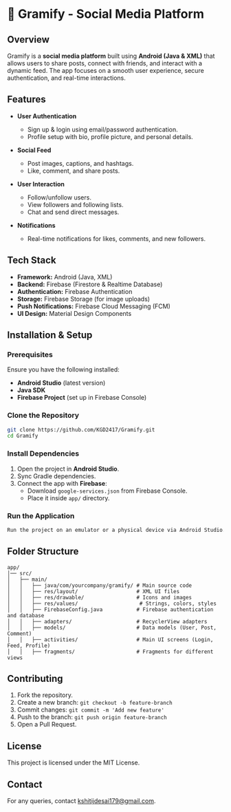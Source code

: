# 📸 Gramify - Social Media Platform

## Overview
Gramify is a **social media platform** built using **Android (Java & XML)** that allows users to share posts, connect with friends, and interact with a dynamic feed. The app focuses on a smooth user experience, secure authentication, and real-time interactions.

## Features
- **User Authentication**
  - Sign up & login using email/password authentication.
  - Profile setup with bio, profile picture, and personal details.

- **Social Feed**
  - Post images, captions, and hashtags.
  - Like, comment, and share posts.

- **User Interaction**
  - Follow/unfollow users.
  - View followers and following lists.
  - Chat and send direct messages.

- **Notifications**
  - Real-time notifications for likes, comments, and new followers.

## Tech Stack
- **Framework:** Android (Java, XML)
- **Backend:** Firebase (Firestore & Realtime Database)
- **Authentication:** Firebase Authentication
- **Storage:** Firebase Storage (for image uploads)
- **Push Notifications:** Firebase Cloud Messaging (FCM)
- **UI Design:** Material Design Components

## Installation & Setup
### Prerequisites
Ensure you have the following installed:
- **Android Studio** (latest version)
- **Java SDK**
- **Firebase Project** (set up in Firebase Console)

### Clone the Repository
```sh
git clone https://github.com/KGD2417/Gramify.git
cd Gramify
```

### Install Dependencies
1. Open the project in **Android Studio**.
2. Sync Gradle dependencies.
3. Connect the app with **Firebase**:
   - Download `google-services.json` from Firebase Console.
   - Place it inside `app/` directory.

### Run the Application
```sh
Run the project on an emulator or a physical device via Android Studio.
```

## Folder Structure
```
app/
│── src/
│   ├── main/
│   │   ├── java/com/yourcompany/gramify/ # Main source code
│   │   ├── res/layout/                   # XML UI files
│   │   ├── res/drawable/                 # Icons and images
│   │   ├── res/values/                    # Strings, colors, styles
│   │   ├── FirebaseConfig.java           # Firebase authentication and database
│   │   ├── adapters/                     # RecyclerView adapters
│   │   ├── models/                       # Data models (User, Post, Comment)
│   │   ├── activities/                   # Main UI screens (Login, Feed, Profile)
│   │   ├── fragments/                    # Fragments for different views
```

## Contributing
1. Fork the repository.
2. Create a new branch: `git checkout -b feature-branch`
3. Commit changes: `git commit -m 'Add new feature'`
4. Push to the branch: `git push origin feature-branch`
5. Open a Pull Request.

## License
This project is licensed under the MIT License.

## Contact
For any queries, contact kshitijdesai179@gmail.com.

